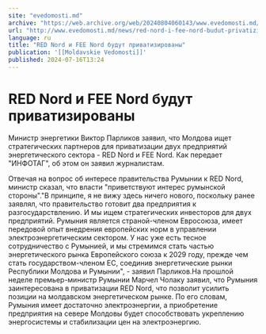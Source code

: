 ```yaml
---
site: "evedomosti.md"
archive: "https://web.archive.org/web/20240804060143/www.evedomosti.md/news/red-nord-i-fee-nord-budut-privatizirovany"
url: "http://www.evedomosti.md/news/red-nord-i-fee-nord-budut-privatizirovany"
language: ru
title: "RED Nord и FEE Nord будут приватизированы"
publication: '[[Moldavskie Vedomosti]]'
published: 2024-07-16T13:24
---
```


# RED Nord и FEE Nord будут приватизированы

Министр энергетики Виктор Парликов заявил, что Молдова ищет стратегических партнеров для приватизации двух предприятий энергетического сектора - RED Nord и FEE Nord. Как передает "ИНФОТАГ", об этом он заявил журналистам.

Отвечая на вопрос об интересе правительства Румынии к RED Nord, министр сказал, что власти "приветствуют интерес румынской стороны"."В принципе, я не вижу здесь ничего нового, поскольку ранее заявлял, что правительство готовит два предприятия к разгосударствлению. И мы ищем стратегических инвесторов для двух предприятий. Румыния является страной-членом Евросоюза, имеет передовой опыт внедрения европейских норм в управлении электроэнергетическим сектором. У нас уже есть тесное сотрудничество с Румынией, и мы стремимся стать частью энергетического рынка Европейского союза к 2029 году, прежде чем стать государством-членом ЕС, соединив энергетические рынки Республики Молдова и Румынии", - заявил Парликов.На прошлой неделе премьер-министр Румынии Марчел Чолаку заявил, что Румыния заинтересована в приватизации RED Nord, что позволит усилить позиции на молдавском энергетическом рынке. По его словам, Румыния имеет достаточно электроэнергии, а приобретение предприятия на севере Молдовы будет способствовать укреплению энергосистемы и стабилизации цен на электроэнергию.